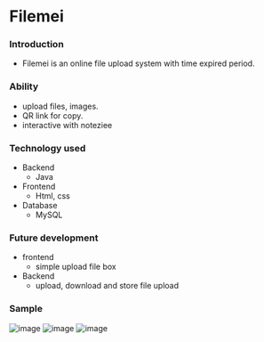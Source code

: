 # Filemei

### Introduction
- Filemei is an online file upload system with time expired period.

### Ability
- upload files, images.
- QR link for copy.
- interactive with noteziee

### Technology used
- Backend
    - Java
- Frontend
    - Html, css
- Database
    - MySQL

### Future development
- frontend
    - simple upload file box
- Backend
    - upload, download and store file upload
### Sample
![image](https://github.com/suppi147/Filemei/assets/97881547/f1e32c58-271b-4969-827c-d3619633b670)
![image](https://github.com/suppi147/Filemei/assets/97881547/70e8c681-d85b-43dd-89a8-d5da1cec73f7)
![image](https://github.com/suppi147/Filemei/assets/97881547/259fe2e0-6d14-45b6-aabf-d7148d1844c1)

